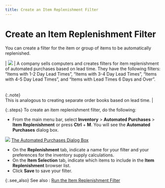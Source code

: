 ```yaml
---
title: Create an Item Replenishment Filter
---
```


# Create an Item Replenishment Filter


You can create a filter for the item or group of items to be automatically  replenished.


| ![]({{site.pp_baseurl}}/img/example.gif) | A company sells computers and creates filters  for item replenishment of automated purchases based on lead time. They  have the following filters: “Items with 1-2 Day Lead Times”, “Items with  3-4 Day Lead Times”, “Items with 4-5 Day Lead Times”, and “Items with  Lead Times 6 Days and Over”.<br/><br/><br/>{:.note}<br/>This is analogous to creating separate order  books based on lead time. |



{:.steps}
To create an item replenishment filter, do  the following:

- From the main menu  bar, select **Inventory** > **Automated Purchases** > **Item 
 Replenishment** or press **Ctrl**  + **M**. You will see the **Automated 
 Purchases** dialog box.



![]({{site.pp_baseurl}}/img/lens.gif) [The  Automated Purchases Dialog Box]({{site.pp_baseurl}}/purc-proc/pos/create-po/auto-generate-po/item-replenishment/automated_purchases_-_item_replenishment.html)

- On the **Replenishment**  tab, indicate a name for your filter and your preferences for the inventory  supply calculations.
- On the **Item 
 Selection** tab, indicate which items to include in the **Item 
 Replenishment** browser list.
- Click **Save**  to save your filter.



{:.see_also}
See also
: [Run  the Item Replenishment Filter]({{site.pp_baseurl}}/purc-proc/pos/create-po/auto-generate-po/item-replenishment/run_the_item_replenishment_filter_pur.html)

